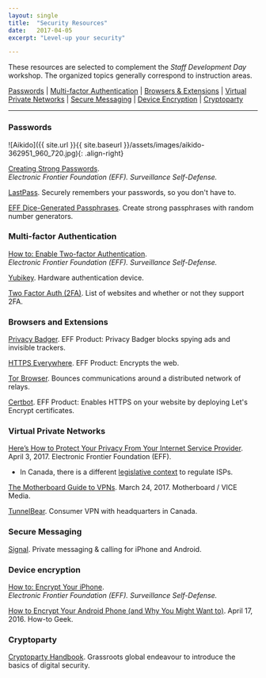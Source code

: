 ```yaml
---
layout: single
title:  "Security Resources"
date:   2017-04-05
excerpt: "Level-up your security"

---
```

 
These resources are selected to complement the _Staff Development Day_ workshop. The organized topics generally correspond to instruction areas.  

[Passwords](#passwords) | [Multi-factor Authentication](#multi-factor-authentication) | [Browsers & Extensions](#browsers-and-extensions) | [Virtual Private Networks](#virtual-private-networks) | [Secure Messaging](#secure-messaging) | [Device Encryption](#device-encryption) | [Cryptoparty](#cryptoparty)

***
### Passwords
![Aikido]({{ site.url }}{{ site.baseurl }}/assets/images/aikido-362951_960_720.jpg){: .align-right} 

[Creating Strong Passwords](https://ssd.eff.org/en/module/creating-strong-passwords).  
_Electronic Frontier Foundation (EFF). Surveillance Self-Defense._

[LastPass](https://www.lastpass.com/how-it-works).
Securely remembers your passwords, so you don't have to.

[EFF Dice-Generated Passphrases](https://www.eff.org/dice).
Create strong passphrases with random number generators.

### Multi-factor Authentication

[How to: Enable Two-factor Authentication](https://ssd.eff.org/en/module/how-enable-two-factor-authentication).  
_Electronic Frontier Foundation (EFF). Surveillance Self-Defense._

[Yubikey](https://www.yubico.com/products/yubikey-hardware/).
Hardware authentication device.

[Two Factor Auth (2FA)](https://twofactorauth.org/).
List of websites and whether or not they support 2FA.

### Browsers and Extensions

[Privacy Badger](https://www.eff.org/privacybadger).
EFF Product: Privacy Badger blocks spying ads and invisible trackers. 

[HTTPS Everywhere](https://www.eff.org/HTTPS-EVERYWHERE).
EFF Product: Encrypts the web.

[Tor Browser](https://www.torproject.org/projects/torbrowser.html.en).
Bounces communications around a distributed network of relays.

[Certbot](https://certbot.eff.org/).
EFF Product: Enables HTTPS on your website by deploying Let's Encrypt certificates.

### Virtual Private Networks

[Here’s How to Protect Your Privacy From Your Internet Service Provider](https://www.eff.org/deeplinks/2017/04/heres-how-protect-your-privacy-your-internet-service-provider).
April 3, 2017. Electronic Frontier Foundation (EFF). 
+ In Canada, there is a different [legislative context](http://www.cbc.ca/news/technology/us-fcc-internet-privacy-legislation-marketing-ads-canada-1.4046512) to regulate ISPs.

[The Motherboard Guide to VPNs](https://motherboard.vice.com/en_us/article/the-best-vpns-ranked).
March 24, 2017. Motherboard / VICE Media.

[TunnelBear](https://www.tunnelbear.com/privacy-policy).
Consumer VPN with headquarters in Canada.

### Secure Messaging

[Signal](https://whispersystems.org/).
Private messaging & calling for iPhone and Android.

### Device encryption

[How to: Encrypt Your iPhone](https://ssd.eff.org/en/module/how-encrypt-your-iphone).  
_Electronic Frontier Foundation (EFF). Surveillance Self-Defense._

[How to Encrypt Your Android Phone (and Why You Might Want to)](https://www.howtogeek.com/141953/how-to-encrypt-your-android-phone-and-why-you-might-want-to/).
April 17, 2016. How-to Geek.

### Cryptoparty

[Cryptoparty Handbook](https://www.cryptoparty.in/learn/handbook).
Grassroots global endeavour to introduce the basics of digital security.
